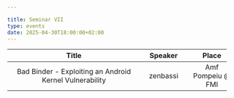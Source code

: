 ```yaml
---

title: Seminar VII
type: events
date: 2025-04-30T18:00:00+02:00
---
```


| Title <div style="width:290px"></div> | Speaker <div style="width:90px"></div> | Place <div style="width:100px"></div> | Datetime <div style="width:150px"></div> | Slides <div style="width:40px"></div> |
| :---: | :-----: |:------------------------------------:| :------: | :----: |
| Bad Binder - Exploiting an Android Kernel Vulnerability | zenbassi | Amf Pompeiu @ FMI | 30 Apr 2025 18:00 | N/A |
